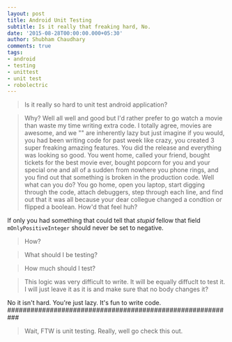 ```yaml
---
layout: post
title: Android Unit Testing
subtitle: Is it really that freaking hard, No.
date: '2015-08-28T00:00:00.000+05:30'
author: Shubham Chaudhary
comments: true
tags:
- android
- testing
- unittest
- unit test
- robolectric
---
```


> Is it really so hard to unit test android application?

> Why?
> Well all well and good but I'd rather prefer to go watch a movie than waste
my time writing extra code.
I totally agree, movies are awesome, and we "" are inherently lazy but just
imagine if you would, you had been writing code for past week like crazy, you
created 3 super freaking amazing features. You did the release and everything
was looking so good. You went home, called your friend, bought tickets for the
best movie ever, bought popcorn for you and your special one and all of a
sudden from nowhere you phone rings, and you find out that something is broken
in the production code. Well what can you do? You go home, open you laptop,
start digging through the code, attach debuggers, step through each line, and
find out that it was all because your dear collegue changed a condtion or
flipped a boolean. How'd that feel huh?

If only you had something that could tell that _stupid_ fellow that field
<code>mOnlyPositiveInteger</code> should never be set to negative.

> How?

> What should I be testing?

> How much should I test?

> This logic was very difficult to write. It will be equally diffuclt to test it.
I will just leave it as it is and make sure that no body changes it?


No it isn't hard. You're just lazy. It's fun to write code.
###########################################################


> Wait, FTW is unit testing.
Really, well go check this out.
